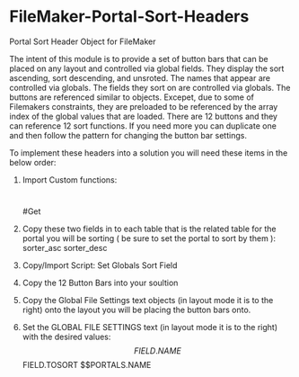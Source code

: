 # FileMaker-Portal-Sort-Headers
Portal Sort Header Object for FileMaker

The intent of this module is to provide a set of button bars that can be placed on any layout and controlled via global fields. They display the sort ascending, sort descending, and unsroted. The names that appear are controlled via globals. The fields they sort on are controlled via globals. The buttons are referenced similar to objects. Excepet, due to some of Filemakers constraints, they are preloaded to be referenced by the array index of the global values that are loaded. There are 12 buttons and they can reference 12 sort functions. If you need more you can duplicate one and then follow the pattern for changing the button bar settings.

To implement these headers into a solution you will need these items in the below order:

1. Import Custom functions:
	#
	#Get

2. Copy these two fields in to each table that is the related table for the portal you will be sorting 
( be sure to set the portal to sort by them ):
	sorter_asc
	sorter_desc

3. Copy/Import Script:
	Set Globals Sort Field

4. Copy the 12 Button Bars into your soultion

5. Copy the Global File Settings text objects (in layout mode it is to the right) onto the layout you will be placing the button bars onto.

6. Set the GLOBAL FILE SETTINGS text (in layout mode it is to the right) with the desired values:
	$$FIELD.NAME
	$$FIELD.TOSORT
	$$PORTALS.NAME
